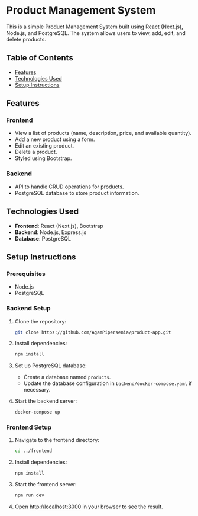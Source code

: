 # Product Management System

This is a simple Product Management System built using React (Next.js), Node.js, and PostgreSQL. The system allows users to view, add, edit, and delete products.

## Table of Contents

- [Features](#features)
- [Technologies Used](#technologies-used)
- [Setup Instructions](#setup-instructions)

## Features

### Frontend
- View a list of products (name, description, price, and available quantity).
- Add a new product using a form.
- Edit an existing product.
- Delete a product.
- Styled using Bootstrap.

### Backend
- API to handle CRUD operations for products.
- PostgreSQL database to store product information.

## Technologies Used

- **Frontend**: React (Next.js), Bootstrap
- **Backend**: Node.js, Express.js
- **Database**: PostgreSQL

## Setup Instructions

### Prerequisites
- Node.js
- PostgreSQL

### Backend Setup

1. Clone the repository:
    ```sh
    git clone https://github.com/AgamPipersenia/product-app.git
    ```

2. Install dependencies:
    ```sh
    npm install
    ```

3. Set up PostgreSQL database:
    - Create a database named `products`.
    - Update the database configuration in `backend/docker-compose.yaml` if necessary.

4. Start the backend server:
    ```sh
    docker-compose up
    ```

### Frontend Setup

1. Navigate to the frontend directory:
    ```sh
    cd ../frontend
    ```

2. Install dependencies:
    ```sh
    npm install
    ```

3. Start the frontend server:
    ```sh
    npm run dev
    ```

4. Open [http://localhost:3000](http://localhost:3000) in your browser to see the result.
